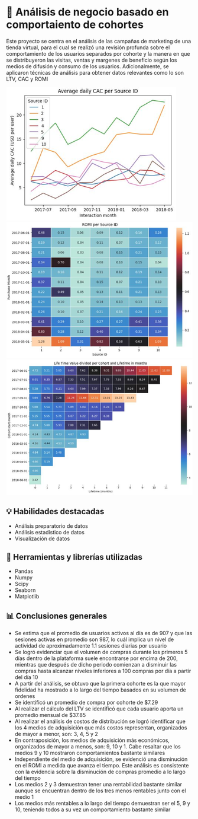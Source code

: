 # 🏬 Análisis de negocio basado en comportaiento de cohortes
Este proyecto se centra en el análisis de las campañas de marketing de una tienda virtual, para el cual se realizó una revisión profunda sobre el comportamiento de los usuarios separados por cohorte y la manera en que se distribuyeron las visitas, ventas y margenes de beneficio según los medios de difusión y consumo de los usuarios. Adicionalmente, se aplicaron técnicas de análisis para obtener datos relevantes como lo son LTV, CAC y ROMI

![CAC](https://github.com/justonenicolas/Cohort-based-Business-Analysis/blob/main/CAC.JPG)
![ROMI](https://github.com/justonenicolas/Cohort-based-Business-Analysis/blob/main/ROMI.JPG)
![LTV](https://github.com/justonenicolas/Cohort-based-Business-Analysis/blob/main/LTV.JPG)

## 💡 Habilidades destacadas
* Análisis preparatorio de datos
* Análisis estadístico de datos
* Visualización de datos

## 🔧 Herramientas y librerías utilizadas
* Pandas
* Numpy
* Scipy
* Seaborn
* Matplotlib

## 📊 Conclusiones generales
* Se estima que el promedio de usuarios activos al día es de 907 y que las sesiones activas en promedio son 987, lo cuál implica un nivel de actividad de aproximadamente 1.1 sesiones diarias por usuario
* Se logró evidenciar que el volumen de compras durante los primeros 5 días dentro de la plataforma suele encontrarse por encima de 200, mientras que después de dicho periodo comienzan a disminuir las compras hasta alcanzar niveles inferiores a 100 compras por día a partir del día 10
* A partir del análisis, se obtuvo que la primera cohorte es la que mayor fidelidad ha mostrado a lo largo del tiempo basados en su volumen de ordenes
* Se identificó un promedio de compra por cohorte de $7.29
* Al realizar el cálculo del LTV se identificó que cada usuario aporta un promedio mensual de $37.85
* Al realizar el análisis de costos de distribución se logró identificar que los 4 medios de adquisición que más costos representan, organizados de mayor a menor, son: 3, 4, 5 y 2
* En contraposición, los medios de adquisición más económicos, organizados de mayor a menos, son: 9, 10 y 1. Cabe resaltar que los medios 9 y 10 mostraron comportamientos bastante similares
* Independiente del medio de adquisición, se evidenció una disminución en el ROMI a medida que avanza el tiempo. Este análisis es consistente con la evidencia sobre la disminución de compras promedio a lo largo del tiempo
* Los medios 2 y 3 demuestran tener una rentabilidad bastante similar aunque se encuentran dentro de los tres menos rentables junto con el medio 1
* Los medios más rentables a lo largo del tiempo demuestran ser el 5, 9 y 10, teniendo todos a su vez un comportamiento bastante similar
